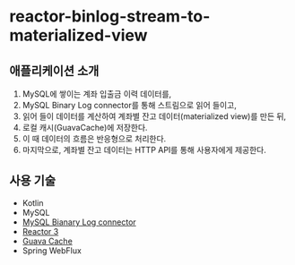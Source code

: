 # reactor-binlog-stream-to-materialized-view

## 애플리케이션 소개

1. MySQL에 쌓이는 계좌 입출금 이력 데이터를,
2. MySQL Binary Log connector를 통해 스트림으로 읽어 들이고,
3. 읽어 들이 데이터를 계산하여 계좌별 잔고 데이터(materialized view)를 만든 뒤,
4. 로컬 캐시(GuavaCache)에 저장한다.
5. 이 때 데이터의 흐름은 반응형으로 처리한다.
6. 마지막으로, 계좌별 잔고 데이터는 HTTP API를 통해 사용자에게 제공한다.

## 사용 기술

- Kotlin
- MySQL
- [MySQL Bianary Log connector](https://github.com/shyiko/mysql-binlog-connector-java)
- [Reactor 3](https://projectreactor.io/docs/core/release/reference/)
- [Guava Cache](https://github.com/google/guava/wiki/CachesExplained)
- Spring WebFlux

